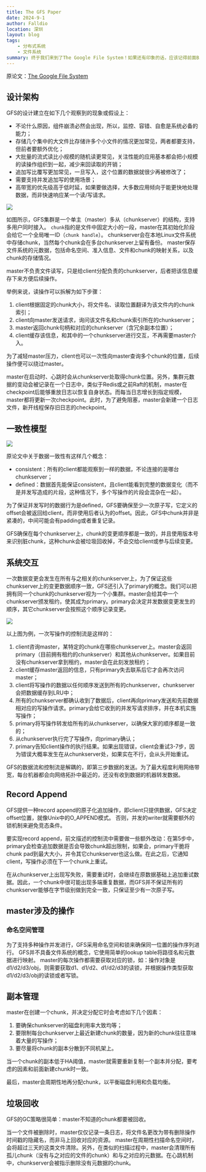 ```yaml
---
title: The GFS Paper
date: 2024-9-1
author: Falldio
location: 深圳
layout: blog
tags: 
    - 分布式系统
    - 文件系统
summary: 终于我们来到了The Google File System！如果还有印象的话，应该记得前面Bigtable就使用GFS来存储日志和数据文件，这下总算能一探究竟了。
---
```


原论文：[The Google File System](https://pdos.csail.mit.edu/6.824/papers/gfs.pdf)


## 设计架构

GFS的设计建立在如下几个观察到的现象或假设上：

+ 不论什么原因，组件崩溃必然会出现，所以，监控、容错、自愈是系统必备的能力；
+ 存储几个集中的大文件比存储许多个小文件的情况更加常见，两者都要支持，但前者要额外优化；
+ 大批量的流式读比小规模的随机读更常见，关注性能的应用基本都会把小规模的读操作组织到一起，减少来回读取的开销；
+ 追加写比覆写更加常见，一旦写入，这个位置的数据就很少再被修改了；
+ 需要支持并发追加写的使用场景；
+ 高带宽的优先级高于低时延，如果要做选择，大多数应用倾向于能更快地处理数据，而非快速响应某一个读/写请求。

![](https://raw.githubusercontent.com/Falldio/pics/main/img/202408041557542.png)

如图所示，GFS集群是一个单主（master）多从（chunkserver）的结构，支持多用户同时接入。
`chunk`指的是文件中固定大小的一段，master在其初始化阶段会给它一个全局唯一ID（`chunk handle`）。
chunkserver会在本地Linux文件系统中存储chunk，当然每个chunk会在多台chunkserver上留有备份。
master保存文件系统的元数据，包括命名空间、准入信息、文件和chunk的映射关系，以及chunk的存储情况。

master不负责文件读写，只是给client分配负责的chunkserver，后者把该信息缓存下来方便后续操作。

举例来说，读操作可以拆解为如下步骤：
1. client根据固定的chunk大小，将文件名、读取位置翻译为该文件内的chunk索引；
2. client向master发送请求，询问该文件名和chunk索引所在的chunkserver；
3. master返回chunk句柄和对应的chunkserver（含冗余副本位置）；
4. client缓存该信息，和其中的一个chunkserver进行交互，不再需要master介入。

为了减轻master压力，client也可以一次性向master查询多个chunk的位置，后续操作便可以绕过master。

master在启动时、心跳时会从chunkserver处取得chunk位置。另外，集群元数据的变动会被记录在一个日志中，类似于Redis或之前Raft的机制，master在checkpoint后能够重放日志以恢复自身状态。而每当日志增长到指定规模，master都将更新一次checkpoint。此时，为了避免阻塞，master会新建一个日志文件，新开线程保存旧日志的checkpoint。

## 一致性模型

![](https://raw.githubusercontent.com/Falldio/pics/main/img/202409012147430.png)

原论文中关于数据一致性有这样几个概念：

+ consistent：所有的client都能观察到一样的数据，不论连接的是哪台chunkserver；
+ defined：数据首先能保证consistent，且client能看到完整的数据变化（而不是并发写造成的片段，这种情况下，多个写操作的片段会混杂在一起）。

为了保证并发写时的数据行为是defined，GFS要确保至少一次原子写，它定义的offset会被返回给client，而非使用后者认为的offset。因此，GFS中chunk并非是紧凑的，中间可能会有padding或者重复记录。

GFS确保在每个chunkserver上，chunk的变更顺序都是一致的，并且使用版本号来识别脏chunk，这种chunk会被垃圾回收掉，不会交给client或参与后续变更。

## 系统交互

一次数据变更会发生在所有与之相关的chunkserver上，为了保证这些chunkserver上的变更数据顺序一致，GFS还引入了primary的概念。我们可以把拥有同一个chunk的chunkserver视为一个小集群。master会给其中一个chunkserver颁发租约，使其成为primary。primary会决定并发数据变更发生的顺序，其它chunkserver会按照这个顺序记录变更。

![](https://raw.githubusercontent.com/Falldio/pics/main/img/202409012215605.png)

以上图为例，一次写操作的控制流是这样的：

1. client咨询master，某特定的chunk在哪些chunkserver上。master会返回primary（目前拥有租约的chunkserver）和其他从chunkserver。如果目前没有chunkserver拿到租约，master会在此刻发放租约；
2. client缓存master返回的信息，只有primary失去联系后它才会再次访问master；
3. client将写操作的数据以任何顺序发送到所有的chunkserver，chunkserver会把数据缓存到LRU中；
4. 所有的chunkserver都确认收到了数据后，client再向primary发送和先前数据相对应的写操作请求。primary会给它收到的并发写请求排序，并在本机实施写操作；
5. primary将写操作转发给所有的从chunkserver，以确保大家的顺序都是一致的；
6. 从chunkserver执行完了写操作，向primary确认；
7. primary告知client操作的执行结果。如果出现错误，client会重试3-7步，因为错误大概率发生在从chunkserver处，如果实在不行，会从头开始重试。

GFS的数据流和控制流是解耦的，即第三步数据的发送。为了最大程度利用网络带宽，每台机器都会向网络拓扑中最近的，还没有收到数据的机器转发数据。

## Record Append

GFS提供一种record append的原子化追加操作，即client只提供数据，GFS决定offset位置，就像Unix中的O_APPEND模式。
否则，并发的writer就需要额外的锁机制来避免竞态条件。

要实现record append，前文描述的控制流中需要做一些额外改动：在第5步中，primary会检查追加数据是否会导致chunk超出限制，如果会，primary干脆将chunk pad到最大大小，并令其它chunkserver也这么做。在此之后，它通知client，写操作必须在下一个chunk上重试。

在从chunkserver上出现写失败，需要重试时，会继续在原数据基础上追加重试数据。因此，一个chunk中很可能出现多端重复数据，而GFS并不保证所有的chunkserver能够在字节级别做到完全一致，只保证至少有一次原子写。

## master涉及的操作

### 命名空间管理

为了支持多种操作并发进行，GFS采用命名空间和锁来确保同一位置的操作序列进行。
GFS并不具备文件系统的概念，它使用简单的lookup table将路径名和元数据进行映射。
master的每次操作都需要获取对应的锁，如：操作对象是d1/d2/d3/obj，则需要获取d1、d1/d2、d1/d2/d3的读锁，并根据操作类型获取d1/d2/d3/obj的读锁或者写锁。

## 副本管理

master在创建一个chunk，并决定分配它时会考虑如下几个因素：

1. 要确保chunkserver的磁盘利用率大致均等；
2. 要限制每台chunkserver上最近新建chunk的数量，因为新的chunk往往意味着大量的写操作；
3. 要尽量将chunk的副本分散到不同机架上。

当一个chunk的副本低于HA阈值，master就需要重新复制一个副本并分配，要考虑的因素和前面新建chunk时一致。

最后，master会周期性地再分配chunk，以平衡磁盘利用和负载均衡。

## 垃圾回收

GFS的GC策略很简单：master不知道的chunk都要被回收。

当一个文件被删除时，master仅仅记录一条日志，将文件名更改为带有删除操作时间戳的隐藏名，而非马上回收对应的资源。
master在周期性扫描命名空间时，会将超过三天的这类文件清除。另外，在类似的扫描过程中，master会清理所有孤儿chunk（没有与之对应的文件的chunk）和与之对应的元数据。在心跳机制中，chunkserver会被指示删除没有元数据的chunk。

